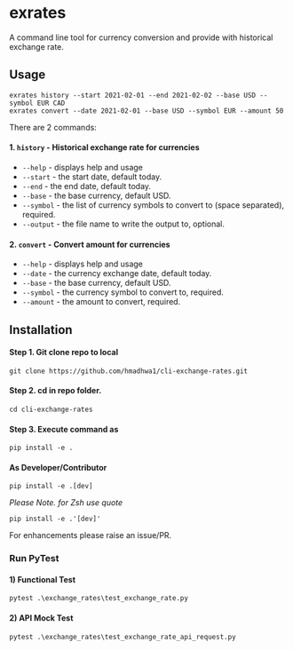 # exrates

A command line tool for currency conversion and provide with historical exchange rate.

## Usage
```
exrates history --start 2021-02-01 --end 2021-02-02 --base USD --symbol EUR CAD
exrates convert --date 2021-02-01 --base USD --symbol EUR --amount 50
```

There are 2 commands:
#### 1. `history` - Historical exchange rate for currencies 
- `--help` - displays help and usage
- `--start` - the start date, default today.
- `--end` - the end date, default today.
- `--base` - the base currency, default USD.
- `--symbol` - the list of currency symbols to convert to (space separated), required.
- `--output` - the file name to write the output to, optional.

#### 2. `convert` - Convert amount for currencies
- `--help` - displays help and usage
- `--date` - the currency exchange date, default today.
- `--base` - the base currency, default USD.
- `--symbol` - the currency symbol to convert to, required.
- `--amount` - the amount to convert, required.

## Installation
#### Step 1. Git clone repo to local
```
git clone https://github.com/hmadhwa1/cli-exchange-rates.git
```
#### Step 2. cd in repo folder.
```
cd cli-exchange-rates
```
#### Step 3. Execute command as
```
pip install -e .
```

#### As Developer/Contributor
```
pip install -e .[dev]
```
*Please Note. for Zsh use quote*
```
pip install -e .'[dev]'
```
For enhancements please raise an issue/PR.

### Run PyTest
#### 1) Functional Test
```
pytest .\exchange_rates\test_exchange_rate.py
```
#### 2) API Mock Test
```
pytest .\exchange_rates\test_exchange_rate_api_request.py
```